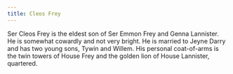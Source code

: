 ```yaml
---
title: Cleos Frey
---
```


Ser Cleos Frey is the eldest son of Ser Emmon Frey and Genna Lannister. He is somewhat cowardly and not very bright. He is married to Jeyne Darry and has two young sons, Tywin and Willem. His personal coat-of-arms is the twin towers of House Frey and the golden lion of House Lannister, quartered.


